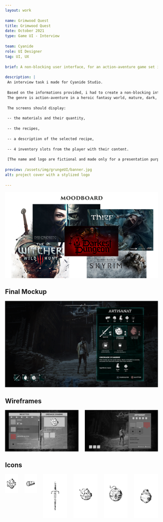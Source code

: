 ```yaml
---
layout: work

name: Grimwood Quest
title: Grimwood Quest
date: October 2021
type: Game UI - Interview

team: Cyanide
role: UI Designer
tag: UI, UX

brief: A non-blocking user interface, for an action-aventure game set in a dark heroic fantasy world.

description: |
 An interview task i made for Cyanide Studio. 
 
 Based on the informations provided, i had to create a non-blocking interface.
 The genre is action-aventure in a heroic fantasy world, mature, dark, with a play of light and shadow in cold tones. The target audience would be the adults core/hardcore gamers. 
 
 The screens should display:
 
 -- the materials and their quantity,
 
 -- the recipes,
 
 -- a description of the selected recipe,
 
 -- 4 inventory slots from the player with their content.
 
 [The name and logo are fictional and made only for a presentation purpose.]

preview: /assets/img/grungeUI/banner.jpg
alt: project cover with a stylized logo 

---
```

<img src="/assets/img/grungeUI/moodboard.jpg" alt="Moodboard"/>

<h2 class="subtitle is-size-3-mobile">Final Mockup</h2>
<img src="/assets/img/grungeUI/mockup-final.png" alt="Mockup final"/>
<h2 class="subtitle is-size-3-mobile">Wireframes</h2>
<div class="columns">
    <div class="column"><img src="/assets/img/grungeUI/wireframe.png" alt="Wireframe V1"/>
    </div>
    <div class="column"><img src="/assets/img/grungeUI/wireframeV2.png" alt="Wireframe V2"/>
    </div>
</div>
<h2 class="subtitle is-size-3-mobile">Icons</h2>
<div class="columns">
    <div class="column"><img src="/assets/img/grungeUI/icons_single/ambre.png" alt="Ambre Icon">
    </div>
    <div class="column"><img src="/assets/img/grungeUI/icons_single/bois.png" alt="Bois Icon">
    </div>
    <div class="column"><img src="/assets/img/grungeUI/icons_single/dagger.png" alt="Dagger Icon">
    </div> 
    <div class="column"><img src="/assets/img/grungeUI/icons_single/g-ambre.png" alt="Grenade Ambre Icon">
    </div>
    <div class="column"><img src="/assets/img/grungeUI/icons_single/g-explo.png" alt="Grenade Explosive Icon">
    </div>
    <div class="column"><img src="/assets/img/grungeUI/icons_single/g-poix.png" alt="Grenade Poix Icon">
    </div>
</div>